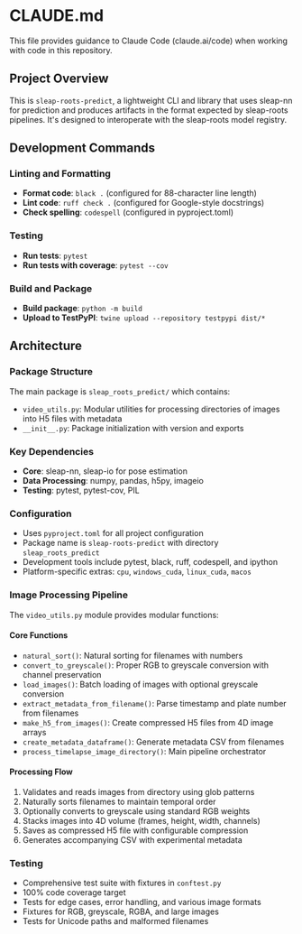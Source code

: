 # CLAUDE.md

This file provides guidance to Claude Code (claude.ai/code) when working with code in this repository.

## Project Overview

This is `sleap-roots-predict`, a lightweight CLI and library that uses sleap-nn for prediction and produces artifacts in the format expected by sleap-roots pipelines. It's designed to interoperate with the sleap-roots model registry.

## Development Commands

### Linting and Formatting
- **Format code**: `black .` (configured for 88-character line length)
- **Lint code**: `ruff check .` (configured for Google-style docstrings)
- **Check spelling**: `codespell` (configured in pyproject.toml)

### Testing
- **Run tests**: `pytest`
- **Run tests with coverage**: `pytest --cov`

### Build and Package
- **Build package**: `python -m build`
- **Upload to TestPyPI**: `twine upload --repository testpypi dist/*`

## Architecture

### Package Structure
The main package is `sleap_roots_predict/` which contains:
- `video_utils.py`: Modular utilities for processing directories of images into H5 files with metadata
- `__init__.py`: Package initialization with version and exports

### Key Dependencies
- **Core**: sleap-nn, sleap-io for pose estimation
- **Data Processing**: numpy, pandas, h5py, imageio
- **Testing**: pytest, pytest-cov, PIL

### Configuration
- Uses `pyproject.toml` for all project configuration
- Package name is `sleap-roots-predict` with directory `sleap_roots_predict`
- Development tools include pytest, black, ruff, codespell, and ipython
- Platform-specific extras: `cpu`, `windows_cuda`, `linux_cuda`, `macos`

### Image Processing Pipeline
The `video_utils.py` module provides modular functions:

#### Core Functions
- `natural_sort()`: Natural sorting for filenames with numbers
- `convert_to_greyscale()`: Proper RGB to greyscale conversion with channel preservation
- `load_images()`: Batch loading of images with optional greyscale conversion
- `extract_metadata_from_filename()`: Parse timestamp and plate number from filenames
- `make_h5_from_images()`: Create compressed H5 files from 4D image arrays
- `create_metadata_dataframe()`: Generate metadata CSV from filenames
- `process_timelapse_image_directory()`: Main pipeline orchestrator

#### Processing Flow
1. Validates and reads images from directory using glob patterns
2. Naturally sorts filenames to maintain temporal order
3. Optionally converts to greyscale using standard RGB weights
4. Stacks images into 4D volume (frames, height, width, channels)
5. Saves as compressed H5 file with configurable compression
6. Generates accompanying CSV with experimental metadata

### Testing
- Comprehensive test suite with fixtures in `conftest.py`
- 100% code coverage target
- Tests for edge cases, error handling, and various image formats
- Fixtures for RGB, greyscale, RGBA, and large images
- Tests for Unicode paths and malformed filenames